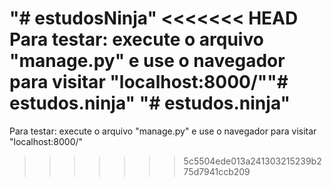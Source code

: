 "# estudosNinja" 
<<<<<<< HEAD
Para testar: execute o arquivo "manage.py" e use o navegador para visitar "localhost:8000/""# estudos.ninja" 
"# estudos.ninja"  
=======
Para testar: execute o arquivo "manage.py" e use o navegador para visitar "localhost:8000/"
>>>>>>> 5c5504ede013a241303215239b275d7941ccb209
